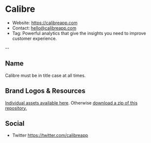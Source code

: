 # Calibre

* Website: https://calibreapp.com
* Contact: hello@calibreapp.com
* Tag: Powerful analytics that give the insights you need to improve customer experience.

--

## Name

Calibre must be in title case at all times.

## Brand Logos & Resources

[Individual assets available here](Assets). Otherwise [download a zip of this repository.](https://github.com/calibreapp/presskit/archive/master.zip) 

## Social

* Twitter https://twitter.com/calibreapp
